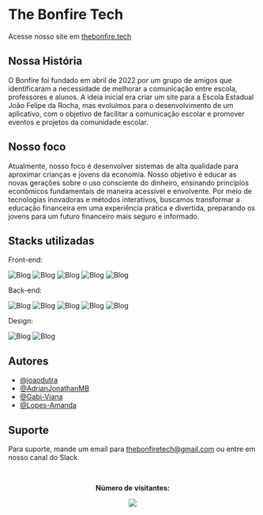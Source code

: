 # The Bonfire Tech

Acesse nosso site em [thebonfire.tech](https://thebonfire.tech)
## Nossa História
O Bonfire foi fundado em abril de 2022 por um grupo de amigos que identificaram a necessidade de melhorar a comunicação entre escola, professores e alunos. A ideia inicial era criar um site para a Escola Estadual João Felipe da Rocha, mas evoluímos para o desenvolvimento de um aplicativo, com o objetivo de facilitar a comunicação escolar e promover eventos e projetos da comunidade escolar.

## Nosso foco
Atualmente, nosso foco é desenvolver sistemas de alta qualidade para aproximar crianças e jovens da economia. Nosso objetivo é educar as novas gerações sobre o uso consciente do dinheiro, ensinando princípios econômicos fundamentais de maneira acessível e envolvente. Por meio de tecnologias inovadoras e métodos interativos, buscamos transformar a educação financeira em uma experiência prática e divertida, preparando os jovens para um futuro financeiro mais seguro e informado.
## Stacks utilizadas

Front-end: 

![Blog](https://img.shields.io/badge/JavaScript-F7DF1E?style=for-the-badge&logo=javascript&logoColor=black)
  ![Blog](https://img.shields.io/badge/React-20232A?style=for-the-badge&logo=react&logoColor=61DAFB)
  ![Blog](https://img.shields.io/badge/styled--components-DB7093?style=for-the-badge&logo=styled-components&logoColor=white)
  ![Blog](https://img.shields.io/badge/Redux-593D88?style=for-the-badge&logo=redux&logoColor=white)
  ![Blog](https://img.shields.io/badge/Vite-B73BFE?style=for-the-badge&logo=vite&logoColor=FFD62E)

Back-end: 

![Blog](https://img.shields.io/badge/Node.js-43853D?style=for-the-badge&logo=node.js&logoColor=white)
![Blog](https://img.shields.io/badge/Express.js-404D59?style=for-the-badge)
![Blog](https://img.shields.io/badge/JavaScript-F7DF1E?style=for-the-badge&logo=javascript&logoColor=black)
![Blog](https://img.shields.io/badge/firebase-ffca28?style=for-the-badge&logo=firebase&logoColor=black)
![Blog](https://img.shields.io/badge/MongoDB-4EA94B?style=for-the-badge&logo=mongodb&logoColor=white)
  
Design: 

![Blog](https://img.shields.io/badge/Adobe%20Photoshop-31A8FF?style=for-the-badge&logo=Adobe%20Photoshop&logoColor=black)
  ![Blog](https://img.shields.io/badge/Figma-F24E1E?style=for-the-badge&logo=figma&logoColor=white)

## Autores

- [@joaodutra](https://www.github.com/DARKnx)
- [@AdrianJonathanMB](https://www.github.com/AdrianJonathanMB)
- [@Gabi-Viana](https://www.github.com/Gabi-Viana)
- [@Lopes-Amanda](https://www.github.com/Lopes-Amanda)


## Suporte

Para suporte, mande um email para thebonfiretech@gmail.com ou entre em nosso canal do Slack.

<div align="center">
<br><p align="centre"><b>Número de visitantes:</b></p>  
<p align="center"><img align="center" src="https://profile-counter.glitch.me/{theBonfireTech}/count.svg" /></p> 
<br></div>
